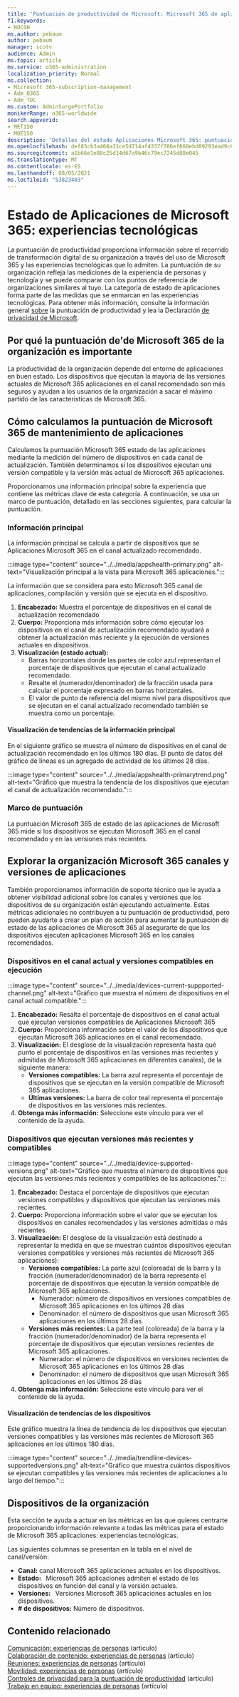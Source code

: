 ```yaml
---
title: 'Puntuación de productividad de Microsoft: Microsoft 365 de aplicaciones'
f1.keywords:
- NOCSH
ms.author: pebaum
author: pebaum
manager: scotv
audience: Admin
ms.topic: article
ms.service: o365-administration
localization_priority: Normal
ms.collection:
- Microsoft 365-subscription-management
- Adm_O365
- Adm_TOC
ms.custom: AdminSurgePortfolio
monikerRange: o365-worldwide
search.appverid:
- MET150
- MOE150
description: 'Detalles del estado Aplicaciones Microsoft 365: puntuación de productividad de experiencias tecnológicas.'
ms.openlocfilehash: def83cb3a468a31ce5d714af4337f786ef660ebd89293ead9c6c92d9ec23c34d
ms.sourcegitcommit: a1b66e1e80c25d14d67a9b46c79ec7245d88e045
ms.translationtype: MT
ms.contentlocale: es-ES
ms.lasthandoff: 08/05/2021
ms.locfileid: "53823403"
---
```

# <a name="microsoft-365-apps-health--technology-experiences"></a>Estado de Aplicaciones de Microsoft 365: experiencias tecnológicas

La puntuación de productividad proporciona información sobre el recorrido de transformación digital de su organización a través del uso de Microsoft 365 y las experiencias tecnológicas que lo admiten. La puntuación de su organización refleja las mediciones de la experiencia de personas y tecnología y se puede comparar con los puntos de referencia de organizaciones similares al tuyo. La categoría de estado de aplicaciones forma parte de las medidas que se enmarcan en las experiencias tecnológicas. Para obtener más información, consulte la información general [sobre](productivity-score.md) la puntuación de productividad y lea la Declaración [de privacidad de Microsoft](https://privacy.microsoft.com/privacystatement).

## <a name="why-your-organization39s-microsoft-365-apps-health-score-matters"></a>Por qué la puntuación de&#39;de Microsoft 365 de la organización es importante

La productividad de la organización depende del entorno de aplicaciones en buen estado. Los dispositivos que ejecutan la mayoría de las versiones actuales de Microsoft 365 aplicaciones en el canal recomendado son más seguros y ayudan a los usuarios de la organización a sacar el máximo partido de las características de Microsoft 365.

## <a name="how-we-calculate-the-microsoft-365-apps-health-score"></a>Cómo calculamos la puntuación de Microsoft 365 de mantenimiento de aplicaciones

Calculamos la puntuación Microsoft 365 estado de las aplicaciones mediante la medición del número de dispositivos en cada canal de actualización. También determinamos si los dispositivos ejecutan una versión compatible y la versión más actual de Microsoft 365 aplicaciones.

Proporcionamos una información principal sobre la experiencia que contiene las métricas clave de esta categoría. A continuación, se usa un marco de puntuación, detallado en las secciones siguientes, para calcular la puntuación.

### <a name="primary-insight"></a>Información principal

La información principal se calcula a partir de dispositivos que se Aplicaciones Microsoft 365 en el canal actualizado recomendado.

:::image type="content" source="../../media/appshealth-primary.png" alt-text="Visualización principal a la vista para Microsoft 365 aplicaciones.":::

La información que se considera para esto Microsoft 365 canal de aplicaciones, compilación y versión que se ejecuta en el dispositivo.

1. **Encabezado:**  Muestra el porcentaje de dispositivos en el canal de actualización recomendado
1. **Cuerpo:**  Proporciona más información sobre cómo ejecutar los dispositivos en el canal de actualización recomendado ayudará a obtener la actualización más reciente y la ejecución de versiones actuales en dispositivos.
1. **Visualización (estado actual):**
    - Barras horizontales donde las partes de color azul representan el porcentaje de dispositivos que ejecutan el canal actualizado recomendado.
    - Resalte el (numerador/denominador) de la fracción usada para calcular el porcentaje expresado en barras horizontales.
    - El valor de punto de referencia del mismo nivel para dispositivos que se ejecutan en el canal actualizado recomendado también se muestra como un porcentaje.

#### <a name="trend-visualization-of-the-primary-insight"></a>Visualización de tendencias de la información principal

En el siguiente gráfico se muestra el número de dispositivos en el canal de actualización recomendado en los últimos 180 días. El punto de datos del gráfico de líneas es un agregado de actividad de los últimos 28 días.

:::image type="content" source="../../media/appshealth-primarytrend.png" alt-text="Gráfico que muestra la tendencia de los dispositivos que ejecutan el canal de actualización recomendado.":::

### <a name="scoring-framework"></a>Marco de puntuación

La puntuación Microsoft 365 de estado de las aplicaciones de Microsoft 365 mide si los dispositivos se ejecutan Microsoft 365 en el canal recomendado y en las versiones más recientes.

## <a name="explore-your-organization-microsoft-365-app-channels-and-versions"></a>Explorar la organización Microsoft 365 canales y versiones de aplicaciones

También proporcionamos información de soporte técnico que le ayuda a obtener visibilidad adicional sobre los canales y versiones que los dispositivos de su organización están ejecutando actualmente. Estas métricas adicionales no contribuyen a tu puntuación de productividad, pero pueden ayudarte a crear un plan de acción para aumentar la puntuación de estado de las aplicaciones de Microsoft 365 al asegurarte de que los dispositivos ejecuten aplicaciones Microsoft 365 en los canales recomendados.

### <a name="devices-on-current-channel-and-running-supported-versions"></a>Dispositivos en el canal actual y versiones compatibles en ejecución

:::image type="content" source="../../media/devices-current-suppported-channel.png" alt-text="Gráfico que muestra el número de dispositivos en el canal actual compatible.":::

1. **Encabezado:**  Resalta el porcentaje de dispositivos en el canal actual que ejecutan versiones compatibles de Aplicaciones Microsoft 365
1. **Cuerpo:**  Proporciona información sobre el valor de los dispositivos que ejecutan Microsoft 365 aplicaciones en el canal recomendado.
1. **Visualización:**  El desglose de la visualización representa hasta qué punto el porcentaje de dispositivos en las versiones más recientes y admitidas de Microsoft 365 aplicaciones en diferentes canales), de la siguiente manera:
    - **Versiones compatibles:** La barra azul representa el porcentaje de dispositivos que se ejecutan en la versión compatible de Microsoft 365 aplicaciones.
    - **Últimas versiones:** La barra de color teal representa el porcentaje de dispositivos en las versiones más recientes.
1. **Obtenga más información:**   Seleccione este vínculo para ver el contenido de la ayuda.

### <a name="devices-running-latest-and-supported-versions"></a>Dispositivos que ejecutan versiones más recientes y compatibles

:::image type="content" source="../../media/device-supported-versions.png" alt-text="Gráfico que muestra el número de dispositivos que ejecutan las versiones más recientes y compatibles de las aplicaciones.":::

1. **Encabezado:**  Destaca el porcentaje de dispositivos que ejecutan versiones compatibles y dispositivos que ejecutan las versiones más recientes.
1. **Cuerpo:**  Proporciona información sobre el valor que se ejecutan los dispositivos en canales recomendados y las versiones admitidas o más recientes.
1. **Visualización:** El desglose de la visualización está destinado a representar la medida en que se muestran cuántos dispositivos ejecutan versiones compatibles y versiones más recientes de Microsoft 365 aplicaciones):
    - **Versiones compatibles:** La parte azul (coloreada) de la barra y la fracción (numerador/denominador) de la barra representa el porcentaje de dispositivos que ejecutan la versión compatible de Microsoft 365 aplicaciones.
        - Numerador: número de dispositivos en versiones compatibles de Microsoft 365 aplicaciones en los últimos 28 días
        - Denominador: el número de dispositivos que usan Microsoft 365 aplicaciones en los últimos 28 días
    - **Versiones más recientes:** La parte teal (coloreada) de la barra y la fracción (numerador/denominador) de la barra representa el porcentaje de dispositivos que ejecutan versiones recientes de Microsoft 365 aplicaciones.
        - Numerador: el número de dispositivos en versiones recientes de Microsoft 365 aplicaciones en los últimos 28 días
        - Denominador: el número de dispositivos que usan Microsoft 365 aplicaciones en los últimos 28 días
1. **Obtenga más información:**   Seleccione este vínculo para ver el contenido de la ayuda.

#### <a name="trend-visualization-of-the-devices"></a>Visualización de tendencias de los dispositivos

Este gráfico muestra la línea de tendencia de los dispositivos que ejecutan versiones compatibles y las versiones más recientes de Microsoft 365 aplicaciones en los últimos 180 días.

:::image type="content" source="../../media/trendline-devices-supportedversions.png" alt-text="Gráfico que muestra cuántos dispositivos se ejecutan compatibles y las versiones más recientes de aplicaciones a lo largo del tiempo.":::

## <a name="devices-in-your-organization"></a>Dispositivos de la organización

Esta sección te ayuda a actuar en las métricas en las que quieres centrarte proporcionando información relevante a todas las métricas para el estado de Microsoft 365 aplicaciones: experiencias tecnológicas.

Las siguientes columnas se presentan en la tabla en el nivel de canal/versión:

- **Canal:** canal Microsoft 365 aplicaciones actuales en los dispositivos.
- **Estado:**   Microsoft 365 aplicaciones admiten el estado de los dispositivos en función del canal y la versión actuales.
- **Versiones:**   Versiones Microsoft 365 aplicaciones actuales en los dispositivos.
- **# de dispositivos:**  Número de dispositivos.

## <a name="related-content"></a>Contenido relacionado

[Comunicación: experiencias de personas](communication.md) (artículo)\
[Colaboración de contenido: experiencias de personas](content-collaboration.md) (artículo)\
[Reuniones: experiencias de personas](meetings.md) (artículo)\
[Movilidad: experiencias de personas](mobility.md) (artículo)\
[Controles de privacidad para la puntuación de productividad](privacy.md) (artículo)\
[Trabajo en equipo: experiencias de personas](teamwork.md) (artículo)